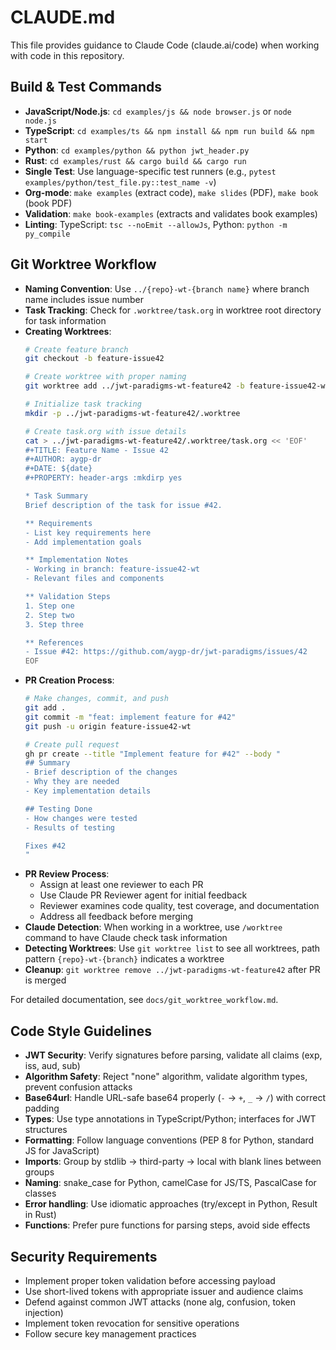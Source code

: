 # CLAUDE.md

This file provides guidance to Claude Code (claude.ai/code) when working with code in this repository.

## Build & Test Commands
- **JavaScript/Node.js**: `cd examples/js && node browser.js` or `node node.js`
- **TypeScript**: `cd examples/ts && npm install && npm run build && npm start`
- **Python**: `cd examples/python && python jwt_header.py`
- **Rust**: `cd examples/rust && cargo build && cargo run`
- **Single Test**: Use language-specific test runners (e.g., `pytest examples/python/test_file.py::test_name -v`)
- **Org-mode**: `make examples` (extract code), `make slides` (PDF), `make book` (book PDF)
- **Validation**: `make book-examples` (extracts and validates book examples)
- **Linting**: TypeScript: `tsc --noEmit --allowJs`, Python: `python -m py_compile`

## Git Worktree Workflow
- **Naming Convention**: Use `../{repo}-wt-{branch name}` where branch name includes issue number
- **Task Tracking**: Check for `.worktree/task.org` in worktree root directory for task information
- **Creating Worktrees**:
  ```bash
  # Create feature branch
  git checkout -b feature-issue42
  
  # Create worktree with proper naming
  git worktree add ../jwt-paradigms-wt-feature42 -b feature-issue42-wt feature-issue42
  
  # Initialize task tracking
  mkdir -p ../jwt-paradigms-wt-feature42/.worktree
  
  # Create task.org with issue details
  cat > ../jwt-paradigms-wt-feature42/.worktree/task.org << 'EOF'
  #+TITLE: Feature Name - Issue 42
  #+AUTHOR: aygp-dr
  #+DATE: ${date}
  #+PROPERTY: header-args :mkdirp yes
  
  * Task Summary
  Brief description of the task for issue #42.
  
  ** Requirements
  - List key requirements here
  - Add implementation goals
  
  ** Implementation Notes
  - Working in branch: feature-issue42-wt
  - Relevant files and components
  
  ** Validation Steps
  1. Step one
  2. Step two
  3. Step three
  
  ** References
  - Issue #42: https://github.com/aygp-dr/jwt-paradigms/issues/42
  EOF
  ```
- **PR Creation Process**:
  ```bash
  # Make changes, commit, and push
  git add .
  git commit -m "feat: implement feature for #42"
  git push -u origin feature-issue42-wt
  
  # Create pull request
  gh pr create --title "Implement feature for #42" --body "
  ## Summary
  - Brief description of the changes
  - Why they are needed
  - Key implementation details
  
  ## Testing Done
  - How changes were tested
  - Results of testing
  
  Fixes #42
  "
  ```
- **PR Review Process**:
  - Assign at least one reviewer to each PR
  - Use Claude PR Reviewer agent for initial feedback
  - Reviewer examines code quality, test coverage, and documentation
  - Address all feedback before merging
- **Claude Detection**: When working in a worktree, use `/worktree` command to have Claude check task information
- **Detecting Worktrees**: Use `git worktree list` to see all worktrees, path pattern `{repo}-wt-{branch}` indicates a worktree
- **Cleanup**: `git worktree remove ../jwt-paradigms-wt-feature42` after PR is merged

For detailed documentation, see `docs/git_worktree_workflow.md`.

## Code Style Guidelines
- **JWT Security**: Verify signatures before parsing, validate all claims (exp, iss, aud, sub)
- **Algorithm Safety**: Reject "none" algorithm, validate algorithm types, prevent confusion attacks
- **Base64url**: Handle URL-safe base64 properly (`-` → `+`, `_` → `/`) with correct padding
- **Types**: Use type annotations in TypeScript/Python; interfaces for JWT structures
- **Formatting**: Follow language conventions (PEP 8 for Python, standard JS for JavaScript)
- **Imports**: Group by stdlib → third-party → local with blank lines between groups
- **Naming**: snake_case for Python, camelCase for JS/TS, PascalCase for classes
- **Error handling**: Use idiomatic approaches (try/except in Python, Result in Rust)
- **Functions**: Prefer pure functions for parsing steps, avoid side effects

## Security Requirements
- Implement proper token validation before accessing payload
- Use short-lived tokens with appropriate issuer and audience claims
- Defend against common JWT attacks (none alg, confusion, token injection)
- Implement token revocation for sensitive operations
- Follow secure key management practices